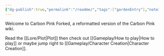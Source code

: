 ```yaml
---
{"dg-publish":true,"permalink":"/readme/","tags":["gardenEntry"],"noteIcon":"","updated":"2025-04-12T15:10:03.779-07:00"}
---
```


Welcome to Carbon Pink Forked, a reformatted version of the Carbon Pink wiki.

Read the [[Lore/Plot\|Plot]] then check out [[Gameplay/How to play\|How to play]] or maybe jump right to [[Gameplay/Character Creation\|Character Creation]].